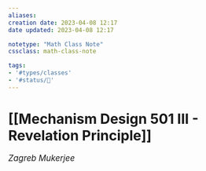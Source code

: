 ```yaml
---
aliases:
creation date: 2023-04-08 12:17
date updated: 2023-04-08 12:17

notetype: "Math Class Note"
cssclass: math-class-note

tags: 
- '#types/classes'
- '#status/🚧'
---
```


# [[Mechanism Design 501 III - Revelation Principle]]
<span style = "font-size:120%"><i >Zagreb Mukerjee </i></span>

